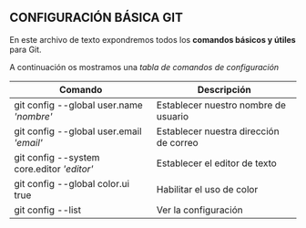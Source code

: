 ## CONFIGURACIÓN BÁSICA GIT

En este archivo de texto expondremos todos los **comandos básicos y útiles** para Git.

A continuación os mostramos una *tabla de comandos de configuración*


| Comando | Descripción |
| -- | -- | 
| git config --global user.name *'nombre'* | Establecer nuestro nombre de usuario |
| git config --global user.email *'email'* | Establecer nuestra dirección de correo |
| git config --system core.editor *'editor'* | Establecer el editor de texto |
| git config --global color.ui true | Habilitar el uso de color |
| git config --list | Ver la configuración |